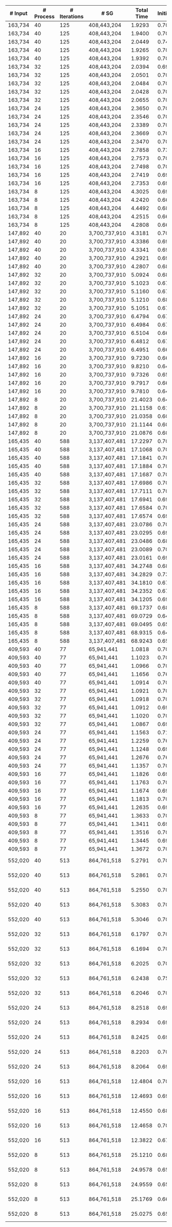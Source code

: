 | # Input | # Process | # Iterations | # SG | Total Time | Initialization | (File I/O) | Hashtable | Join | Buffer preparation | Communication | Deduplication | Merge | Finalization | Output |
| --- | --- | --- | --- | --- | --- | --- | --- | --- | --- | --- | --- | --- | --- | --- |
| 163,734 | 40 | 125 | 408,443,204 |   1.9293 |   0.7033 |   0.0095 |   0.0001 |   0.0775 |   0.1376 |   0.5908 |   0.1445 |   0.2534 |   0.0222 | data/data_163734.bin_sg.bin |
| 163,734 | 40 | 125 | 408,443,204 |   1.9400 |   0.7035 |   0.0052 |   0.0001 |   0.0770 |   0.1376 |   0.6008 |   0.1444 |   0.2543 |   0.0223 | data/data_163734.bin_sg.bin |
| 163,734 | 40 | 125 | 408,443,204 |   2.0449 |   0.7458 |   0.0032 |   0.0001 |   0.0868 |   0.1393 |   0.6446 |   0.1479 |   0.2583 |   0.0221 | data/data_163734.bin_sg.bin |
| 163,734 | 40 | 125 | 408,443,204 |   1.9265 |   0.7018 |   0.0033 |   0.0001 |   0.0780 |   0.1375 |   0.5890 |   0.1443 |   0.2538 |   0.0220 | data/data_163734.bin_sg.bin |
| 163,734 | 40 | 125 | 408,443,204 |   1.9392 |   0.7039 |   0.0033 |   0.0001 |   0.0767 |   0.1382 |   0.5977 |   0.1447 |   0.2555 |   0.0224 | data/data_163734.bin_sg.bin |
| 163,734 | 32 | 125 | 408,443,204 |   2.0394 |   0.6982 |   0.0053 |   0.0001 |   0.0882 |   0.1455 |   0.6577 |   0.1595 |   0.2634 |   0.0267 | data/data_163734.bin_sg.bin |
| 163,734 | 32 | 125 | 408,443,204 |   2.0501 |   0.7095 |   0.0033 |   0.0001 |   0.0885 |   0.1456 |   0.6578 |   0.1587 |   0.2628 |   0.0272 | data/data_163734.bin_sg.bin |
| 163,734 | 32 | 125 | 408,443,204 |   2.0484 |   0.7016 |   0.0034 |   0.0001 |   0.0886 |   0.1459 |   0.6595 |   0.1610 |   0.2650 |   0.0266 | data/data_163734.bin_sg.bin |
| 163,734 | 32 | 125 | 408,443,204 |   2.0428 |   0.7011 |   0.0033 |   0.0001 |   0.0888 |   0.1455 |   0.6568 |   0.1584 |   0.2654 |   0.0268 | data/data_163734.bin_sg.bin |
| 163,734 | 32 | 125 | 408,443,204 |   2.0655 |   0.7095 |   0.0036 |   0.0001 |   0.0883 |   0.1463 |   0.6726 |   0.1568 |   0.2648 |   0.0270 | data/data_163734.bin_sg.bin |
| 163,734 | 24 | 125 | 408,443,204 |   2.3650 |   0.7027 |   0.0062 |   0.0001 |   0.1019 |   0.1614 |   0.8755 |   0.1731 |   0.3154 |   0.0350 | data/data_163734.bin_sg.bin |
| 163,734 | 24 | 125 | 408,443,204 |   2.3546 |   0.7045 |   0.0033 |   0.0001 |   0.1018 |   0.1619 |   0.8648 |   0.1722 |   0.3144 |   0.0350 | data/data_163734.bin_sg.bin |
| 163,734 | 24 | 125 | 408,443,204 |   2.3389 |   0.7019 |   0.0033 |   0.0001 |   0.1020 |   0.1605 |   0.8610 |   0.1719 |   0.3069 |   0.0347 | data/data_163734.bin_sg.bin |
| 163,734 | 24 | 125 | 408,443,204 |   2.3669 |   0.7088 |   0.0033 |   0.0001 |   0.1017 |   0.1604 |   0.8816 |   0.1743 |   0.3053 |   0.0347 | data/data_163734.bin_sg.bin |
| 163,734 | 24 | 125 | 408,443,204 |   2.3470 |   0.7062 |   0.0031 |   0.0001 |   0.1010 |   0.1610 |   0.8652 |   0.1740 |   0.3042 |   0.0353 | data/data_163734.bin_sg.bin |
| 163,734 | 16 | 125 | 408,443,204 |   2.7858 |   0.7344 |   0.0049 |   0.0001 |   0.1066 |   0.1660 |   1.1569 |   0.2035 |   0.3665 |   0.0519 | data/data_163734.bin_sg.bin |
| 163,734 | 16 | 125 | 408,443,204 |   2.7573 |   0.7027 |   0.0029 |   0.0001 |   0.1072 |   0.1674 |   1.1584 |   0.1998 |   0.3708 |   0.0508 | data/data_163734.bin_sg.bin |
| 163,734 | 16 | 125 | 408,443,204 |   2.7498 |   0.7025 |   0.0031 |   0.0001 |   0.1083 |   0.1656 |   1.1522 |   0.2007 |   0.3691 |   0.0513 | data/data_163734.bin_sg.bin |
| 163,734 | 16 | 125 | 408,443,204 |   2.7419 |   0.6985 |   0.0029 |   0.0001 |   0.1067 |   0.1674 |   1.1469 |   0.2030 |   0.3683 |   0.0510 | data/data_163734.bin_sg.bin |
| 163,734 | 16 | 125 | 408,443,204 |   2.7353 |   0.6984 |   0.0029 |   0.0001 |   0.1081 |   0.1675 |   1.1335 |   0.2036 |   0.3731 |   0.0509 | data/data_163734.bin_sg.bin |
| 163,734 | 8 | 125 | 408,443,204 |   4.3025 |   0.6967 |   0.0047 |   0.0001 |   0.1367 |   0.2005 |   2.2754 |   0.3081 |   0.5881 |   0.0969 | data/data_163734.bin_sg.bin |
| 163,734 | 8 | 125 | 408,443,204 |   4.2420 |   0.6620 |   0.0029 |   0.0001 |   0.1333 |   0.1947 |   2.2853 |   0.3022 |   0.5669 |   0.0976 | data/data_163734.bin_sg.bin |
| 163,734 | 8 | 125 | 408,443,204 |   4.4492 |   0.6813 |   0.0029 |   0.0001 |   0.1322 |   0.1962 |   2.3800 |   0.3006 |   0.6617 |   0.0970 | data/data_163734.bin_sg.bin |
| 163,734 | 8 | 125 | 408,443,204 |   4.2515 |   0.6654 |   0.0029 |   0.0001 |   0.1312 |   0.1947 |   2.2900 |   0.2968 |   0.5729 |   0.1004 | data/data_163734.bin_sg.bin |
| 163,734 | 8 | 125 | 408,443,204 |   4.2808 |   0.6695 |   0.0028 |   0.0001 |   0.1304 |   0.1945 |   2.3059 |   0.2987 |   0.5826 |   0.0991 | data/data_163734.bin_sg.bin |
| 147,892 | 40 | 20 | 3,700,737,910 |   4.3181 |   0.7029 |   0.0063 |   0.0001 |   0.0655 |   0.0635 |   2.8364 |   0.2523 |   0.2142 |   0.1832 | data/data_147892.bin_sg.bin |
| 147,892 | 40 | 20 | 3,700,737,910 |   4.3386 |   0.6979 |   0.0033 |   0.0001 |   0.0658 |   0.0676 |   2.8598 |   0.2513 |   0.2091 |   0.1870 | data/data_147892.bin_sg.bin |
| 147,892 | 40 | 20 | 3,700,737,910 |   4.3341 |   0.6995 |   0.0036 |   0.0001 |   0.0664 |   0.0636 |   2.8448 |   0.2524 |   0.2206 |   0.1868 | data/data_147892.bin_sg.bin |
| 147,892 | 40 | 20 | 3,700,737,910 |   4.2921 |   0.6915 |   0.0034 |   0.0001 |   0.0658 |   0.0649 |   2.8217 |   0.2519 |   0.2162 |   0.1801 | data/data_147892.bin_sg.bin |
| 147,892 | 40 | 20 | 3,700,737,910 |   4.2807 |   0.6831 |   0.0031 |   0.0001 |   0.0666 |   0.0636 |   2.8169 |   0.2530 |   0.2157 |   0.1818 | data/data_147892.bin_sg.bin |
| 147,892 | 32 | 20 | 3,700,737,910 |   5.0924 |   0.6816 |   0.0056 |   0.0001 |   0.0789 |   0.0747 |   3.4930 |   0.3007 |   0.2398 |   0.2236 | data/data_147892.bin_sg.bin |
| 147,892 | 32 | 20 | 3,700,737,910 |   5.1023 |   0.6757 |   0.0033 |   0.0001 |   0.0815 |   0.0741 |   3.5022 |   0.3019 |   0.2448 |   0.2220 | data/data_147892.bin_sg.bin |
| 147,892 | 32 | 20 | 3,700,737,910 |   5.1160 |   0.6739 |   0.0033 |   0.0001 |   0.0841 |   0.0737 |   3.5061 |   0.3027 |   0.2482 |   0.2271 | data/data_147892.bin_sg.bin |
| 147,892 | 32 | 20 | 3,700,737,910 |   5.1210 |   0.6851 |   0.0033 |   0.0001 |   0.0812 |   0.0759 |   3.5017 |   0.3021 |   0.2499 |   0.2249 | data/data_147892.bin_sg.bin |
| 147,892 | 32 | 20 | 3,700,737,910 |   5.1051 |   0.6776 |   0.0033 |   0.0001 |   0.0823 |   0.0743 |   3.5015 |   0.3028 |   0.2417 |   0.2249 | data/data_147892.bin_sg.bin |
| 147,892 | 24 | 20 | 3,700,737,910 |   6.4794 |   0.6786 |   0.0050 |   0.0001 |   0.1011 |   0.0914 |   4.6012 |   0.3910 |   0.3221 |   0.2938 | data/data_147892.bin_sg.bin |
| 147,892 | 24 | 20 | 3,700,737,910 |   6.4984 |   0.6724 |   0.0029 |   0.0001 |   0.1007 |   0.0926 |   4.6065 |   0.3900 |   0.3409 |   0.2952 | data/data_147892.bin_sg.bin |
| 147,892 | 24 | 20 | 3,700,737,910 |   6.5104 |   0.6696 |   0.0032 |   0.0001 |   0.1002 |   0.0910 |   4.6363 |   0.3906 |   0.3269 |   0.2958 | data/data_147892.bin_sg.bin |
| 147,892 | 24 | 20 | 3,700,737,910 |   6.4812 |   0.6715 |   0.0031 |   0.0001 |   0.1008 |   0.0922 |   4.6089 |   0.3923 |   0.3231 |   0.2923 | data/data_147892.bin_sg.bin |
| 147,892 | 24 | 20 | 3,700,737,910 |   6.4951 |   0.6655 |   0.0034 |   0.0001 |   0.0988 |   0.0912 |   4.6243 |   0.3975 |   0.3235 |   0.2942 | data/data_147892.bin_sg.bin |
| 147,892 | 16 | 20 | 3,700,737,910 |   9.7230 |   0.6614 |   0.0051 |   0.0001 |   0.1384 |   0.1259 |   6.8422 |   0.5820 |   0.9322 |   0.4408 | data/data_147892.bin_sg.bin |
| 147,892 | 16 | 20 | 3,700,737,910 |   9.8210 |   0.6494 |   0.0029 |   0.0001 |   0.1446 |   0.1255 |   6.8921 |   0.5856 |   0.9767 |   0.4470 | data/data_147892.bin_sg.bin |
| 147,892 | 16 | 20 | 3,700,737,910 |   9.7326 |   0.6578 |   0.0032 |   0.0001 |   0.1413 |   0.1294 |   6.8885 |   0.5816 |   0.8992 |   0.4348 | data/data_147892.bin_sg.bin |
| 147,892 | 16 | 20 | 3,700,737,910 |   9.7917 |   0.6609 |   0.0030 |   0.0001 |   0.1430 |   0.1317 |   6.8743 |   0.5877 |   0.9577 |   0.4363 | data/data_147892.bin_sg.bin |
| 147,892 | 16 | 20 | 3,700,737,910 |   9.7810 |   0.6437 |   0.0031 |   0.0001 |   0.1377 |   0.1307 |   6.8792 |   0.5774 |   0.9239 |   0.4882 | data/data_147892.bin_sg.bin |
| 147,892 | 8 | 20 | 3,700,737,910 |  21.4023 |   0.6447 |   0.0046 |   0.0001 |   0.2580 |   0.4074 |  12.9547 |   1.3228 |   4.8093 |   1.0053 | data/data_147892.bin_sg.bin |
| 147,892 | 8 | 20 | 3,700,737,910 |  21.1158 |   0.6137 |   0.0030 |   0.0001 |   0.2743 |   0.3458 |  12.9635 |   1.3796 |   4.6111 |   0.9277 | data/data_147892.bin_sg.bin |
| 147,892 | 8 | 20 | 3,700,737,910 |  21.0358 |   0.6054 |   0.0029 |   0.0001 |   0.2872 |   0.3532 |  12.9368 |   1.3172 |   4.6126 |   0.9232 | data/data_147892.bin_sg.bin |
| 147,892 | 8 | 20 | 3,700,737,910 |  21.1144 |   0.6016 |   0.0031 |   0.0001 |   0.2707 |   0.3561 |  12.9681 |   1.3124 |   4.6644 |   0.9410 | data/data_147892.bin_sg.bin |
| 147,892 | 8 | 20 | 3,700,737,910 |  21.0876 |   0.6017 |   0.0029 |   0.0001 |   0.2714 |   0.3487 |  12.9286 |   1.4374 |   4.5634 |   0.9364 | data/data_147892.bin_sg.bin |
| 165,435 | 40 | 588 | 3,137,407,481 |  17.2297 |   0.7037 |   0.0061 |   0.0001 |   0.4264 |   0.6502 |   2.2589 |   0.5632 |  12.4534 |   0.1737 | data/data_165435.bin_sg.bin |
| 165,435 | 40 | 588 | 3,137,407,481 |  17.1068 |   0.7009 |   0.0033 |   0.0001 |   0.4259 |   0.6355 |   2.2049 |   0.5626 |  12.4286 |   0.1483 | data/data_165435.bin_sg.bin |
| 165,435 | 40 | 588 | 3,137,407,481 |  17.1841 |   0.7019 |   0.0035 |   0.0001 |   0.4174 |   0.6435 |   2.2507 |   0.5577 |  12.4674 |   0.1454 | data/data_165435.bin_sg.bin |
| 165,435 | 40 | 588 | 3,137,407,481 |  17.1884 |   0.7033 |   0.0032 |   0.0001 |   0.4225 |   0.6562 |   2.2820 |   0.5653 |  12.3851 |   0.1740 | data/data_165435.bin_sg.bin |
| 165,435 | 40 | 588 | 3,137,407,481 |  17.1687 |   0.7063 |   0.0033 |   0.0001 |   0.4455 |   0.6379 |   2.2593 |   0.5590 |  12.4158 |   0.1449 | data/data_165435.bin_sg.bin |
| 165,435 | 32 | 588 | 3,137,407,481 |  17.6986 |   0.7043 |   0.0050 |   0.0001 |   0.4915 |   0.7065 |   2.5203 |   0.5889 |  12.4968 |   0.1902 | data/data_165435.bin_sg.bin |
| 165,435 | 32 | 588 | 3,137,407,481 |  17.7111 |   0.7007 |   0.0030 |   0.0001 |   0.4945 |   0.7331 |   2.5840 |   0.6201 |  12.3643 |   0.2144 | data/data_165435.bin_sg.bin |
| 165,435 | 32 | 588 | 3,137,407,481 |  17.6941 |   0.6992 |   0.0032 |   0.0001 |   0.4979 |   0.7143 |   2.5208 |   0.5939 |  12.4773 |   0.1907 | data/data_165435.bin_sg.bin |
| 165,435 | 32 | 588 | 3,137,407,481 |  17.6584 |   0.7017 |   0.0033 |   0.0001 |   0.4926 |   0.7186 |   2.5161 |   0.5998 |  12.4431 |   0.1865 | data/data_165435.bin_sg.bin |
| 165,435 | 32 | 588 | 3,137,407,481 |  17.6574 |   0.6950 |   0.0033 |   0.0001 |   0.4905 |   0.7127 |   2.5709 |   0.6105 |  12.3868 |   0.1909 | data/data_165435.bin_sg.bin |
| 165,435 | 24 | 588 | 3,137,407,481 |  23.0786 |   0.7024 |   0.0049 |   0.0001 |   0.5940 |   0.7402 |   3.0478 |   0.6746 |  17.0703 |   0.2492 | data/data_165435.bin_sg.bin |
| 165,435 | 24 | 588 | 3,137,407,481 |  23.0295 |   0.6942 |   0.0033 |   0.0001 |   0.5910 |   0.7495 |   3.0223 |   0.6918 |  17.0287 |   0.2519 | data/data_165435.bin_sg.bin |
| 165,435 | 24 | 588 | 3,137,407,481 |  23.0486 |   0.6879 |   0.0033 |   0.0001 |   0.5933 |   0.7272 |   3.0322 |   0.6630 |  17.0946 |   0.2503 | data/data_165435.bin_sg.bin |
| 165,435 | 24 | 588 | 3,137,407,481 |  23.0089 |   0.7013 |   0.0030 |   0.0001 |   0.6061 |   0.7260 |   2.9895 |   0.6854 |  17.0121 |   0.2884 | data/data_165435.bin_sg.bin |
| 165,435 | 24 | 588 | 3,137,407,481 |  23.0161 |   0.6973 |   0.0034 |   0.0001 |   0.5933 |   0.7499 |   2.9999 |   0.6810 |  17.0451 |   0.2495 | data/data_165435.bin_sg.bin |
| 165,435 | 16 | 588 | 3,137,407,481 |  34.2748 |   0.6844 |   0.0046 |   0.0001 |   0.7454 |   0.8260 |   4.2119 |   0.7916 |  26.6009 |   0.4146 | data/data_165435.bin_sg.bin |
| 165,435 | 16 | 588 | 3,137,407,481 |  34.2829 |   0.7333 |   0.0030 |   0.0001 |   0.7471 |   0.8422 |   4.1874 |   0.8320 |  26.5576 |   0.3834 | data/data_165435.bin_sg.bin |
| 165,435 | 16 | 588 | 3,137,407,481 |  34.1810 |   0.6771 |   0.0029 |   0.0001 |   0.7614 |   0.8483 |   4.2268 |   0.8158 |  26.4771 |   0.3745 | data/data_165435.bin_sg.bin |
| 165,435 | 16 | 588 | 3,137,407,481 |  34.2352 |   0.6778 |   0.0031 |   0.0001 |   0.7560 |   0.8558 |   4.1461 |   0.7919 |  26.5697 |   0.4379 | data/data_165435.bin_sg.bin |
| 165,435 | 16 | 588 | 3,137,407,481 |  34.1205 |   0.6979 |   0.0031 |   0.0001 |   0.7510 |   0.8475 |   4.2391 |   0.7897 |  26.4231 |   0.3722 | data/data_165435.bin_sg.bin |
| 165,435 | 8 | 588 | 3,137,407,481 |  69.1737 |   0.6893 |   0.0029 |   0.0001 |   1.2650 |   1.0548 |   8.6663 |   0.9910 |  55.7863 |   0.7208 | data/data_165435.bin_sg.bin |
| 165,435 | 8 | 588 | 3,137,407,481 |  69.0729 |   0.6493 |   0.0029 |   0.0001 |   1.2603 |   1.0436 |   8.5929 |   0.9893 |  55.6758 |   0.8616 | data/data_165435.bin_sg.bin |
| 165,435 | 8 | 588 | 3,137,407,481 |  69.0495 |   0.6522 |   0.0029 |   0.0001 |   1.2451 |   1.0465 |   8.6617 |   0.9855 |  55.7271 |   0.7313 | data/data_165435.bin_sg.bin |
| 165,435 | 8 | 588 | 3,137,407,481 |  68.9315 |   0.6475 |   0.0029 |   0.0001 |   1.1869 |   1.0297 |   8.7069 |   0.9575 |  55.6818 |   0.7213 | data/data_165435.bin_sg.bin |
| 165,435 | 8 | 588 | 3,137,407,481 |  68.9243 |   0.6573 |   0.0029 |   0.0001 |   1.1906 |   1.0561 |   8.5649 |   0.9796 |  55.7496 |   0.7262 | data/data_165435.bin_sg.bin |
| 409,593 | 40 | 77 | 65,941,441 |   1.0818 |   0.7038 |   0.0069 |   0.0001 |   0.0235 |   0.0621 |   0.1358 |   0.0525 |   0.0993 |   0.0047 | data/data_409593.bin_sg.bin |
| 409,593 | 40 | 77 | 65,941,441 |   1.1023 |   0.7073 |   0.0034 |   0.0001 |   0.0238 |   0.0614 |   0.1517 |   0.0523 |   0.1009 |   0.0048 | data/data_409593.bin_sg.bin |
| 409,593 | 40 | 77 | 65,941,441 |   1.0966 |   0.7051 |   0.0033 |   0.0001 |   0.0237 |   0.0616 |   0.1482 |   0.0526 |   0.1005 |   0.0049 | data/data_409593.bin_sg.bin |
| 409,593 | 40 | 77 | 65,941,441 |   1.1656 |   0.7614 |   0.0033 |   0.0001 |   0.0241 |   0.0631 |   0.1561 |   0.0532 |   0.1027 |   0.0049 | data/data_409593.bin_sg.bin |
| 409,593 | 40 | 77 | 65,941,441 |   1.0914 |   0.7035 |   0.0032 |   0.0001 |   0.0237 |   0.0619 |   0.1449 |   0.0522 |   0.1003 |   0.0049 | data/data_409593.bin_sg.bin |
| 409,593 | 32 | 77 | 65,941,441 |   1.0921 |   0.7000 |   0.0049 |   0.0001 |   0.0265 |   0.0620 |   0.1383 |   0.0578 |   0.1019 |   0.0055 | data/data_409593.bin_sg.bin |
| 409,593 | 32 | 77 | 65,941,441 |   1.0918 |   0.7011 |   0.0033 |   0.0001 |   0.0261 |   0.0614 |   0.1355 |   0.0585 |   0.1036 |   0.0056 | data/data_409593.bin_sg.bin |
| 409,593 | 32 | 77 | 65,941,441 |   1.0912 |   0.6991 |   0.0033 |   0.0001 |   0.0264 |   0.0620 |   0.1379 |   0.0578 |   0.1023 |   0.0056 | data/data_409593.bin_sg.bin |
| 409,593 | 32 | 77 | 65,941,441 |   1.1020 |   0.7056 |   0.0034 |   0.0001 |   0.0262 |   0.0621 |   0.1424 |   0.0582 |   0.1019 |   0.0054 | data/data_409593.bin_sg.bin |
| 409,593 | 32 | 77 | 65,941,441 |   1.0867 |   0.6991 |   0.0034 |   0.0001 |   0.0262 |   0.0615 |   0.1338 |   0.0583 |   0.1023 |   0.0054 | data/data_409593.bin_sg.bin |
| 409,593 | 24 | 77 | 65,941,441 |   1.1563 |   0.7112 |   0.0051 |   0.0001 |   0.0294 |   0.0658 |   0.1640 |   0.0672 |   0.1115 |   0.0072 | data/data_409593.bin_sg.bin |
| 409,593 | 24 | 77 | 65,941,441 |   1.2259 |   0.7652 |   0.0030 |   0.0001 |   0.0291 |   0.0671 |   0.1764 |   0.0673 |   0.1135 |   0.0073 | data/data_409593.bin_sg.bin |
| 409,593 | 24 | 77 | 65,941,441 |   1.1248 |   0.6986 |   0.0032 |   0.0001 |   0.0289 |   0.0649 |   0.1496 |   0.0654 |   0.1099 |   0.0073 | data/data_409593.bin_sg.bin |
| 409,593 | 24 | 77 | 65,941,441 |   1.2676 |   0.7638 |   0.0030 |   0.0001 |   0.0290 |   0.0658 |   0.2260 |   0.0660 |   0.1097 |   0.0072 | data/data_409593.bin_sg.bin |
| 409,593 | 24 | 77 | 65,941,441 |   1.1357 |   0.7032 |   0.0034 |   0.0001 |   0.0287 |   0.0658 |   0.1548 |   0.0659 |   0.1099 |   0.0074 | data/data_409593.bin_sg.bin |
| 409,593 | 16 | 77 | 65,941,441 |   1.1826 |   0.6980 |   0.0052 |   0.0001 |   0.0295 |   0.0699 |   0.1863 |   0.0744 |   0.1152 |   0.0092 | data/data_409593.bin_sg.bin |
| 409,593 | 16 | 77 | 65,941,441 |   1.1763 |   0.7029 |   0.0033 |   0.0001 |   0.0292 |   0.0702 |   0.1755 |   0.0743 |   0.1145 |   0.0096 | data/data_409593.bin_sg.bin |
| 409,593 | 16 | 77 | 65,941,441 |   1.1674 |   0.6961 |   0.0033 |   0.0001 |   0.0294 |   0.0696 |   0.1768 |   0.0729 |   0.1128 |   0.0097 | data/data_409593.bin_sg.bin |
| 409,593 | 16 | 77 | 65,941,441 |   1.1813 |   0.7015 |   0.0033 |   0.0001 |   0.0295 |   0.0706 |   0.1802 |   0.0745 |   0.1156 |   0.0095 | data/data_409593.bin_sg.bin |
| 409,593 | 16 | 77 | 65,941,441 |   1.2635 |   0.6989 |   0.0030 |   0.0001 |   0.0388 |   0.0858 |   0.2038 |   0.0884 |   0.1381 |   0.0097 | data/data_409593.bin_sg.bin |
| 409,593 | 8 | 77 | 65,941,441 |   1.3633 |   0.7046 |   0.0031 |   0.0002 |   0.0473 |   0.0853 |   0.2889 |   0.0864 |   0.1336 |   0.0170 | data/data_409593.bin_sg.bin |
| 409,593 | 8 | 77 | 65,941,441 |   1.3411 |   0.6966 |   0.0031 |   0.0002 |   0.0479 |   0.0855 |   0.2740 |   0.0872 |   0.1329 |   0.0168 | data/data_409593.bin_sg.bin |
| 409,593 | 8 | 77 | 65,941,441 |   1.3516 |   0.7002 |   0.0031 |   0.0002 |   0.0476 |   0.0858 |   0.2818 |   0.0863 |   0.1330 |   0.0168 | data/data_409593.bin_sg.bin |
| 409,593 | 8 | 77 | 65,941,441 |   1.3445 |   0.6996 |   0.0031 |   0.0002 |   0.0472 |   0.0852 |   0.2769 |   0.0870 |   0.1317 |   0.0167 | data/data_409593.bin_sg.bin |
| 409,593 | 8 | 77 | 65,941,441 |   1.3672 |   0.7073 |   0.0031 |   0.0002 |   0.0477 |   0.0862 |   0.2886 |   0.0862 |   0.1335 |   0.0175 | data/data_409593.bin_sg.bin |
| 552,020 | 40 | 513 | 864,761,518 |   5.2791 |   0.7019 |   0.0055 |   0.0001 |   0.1834 |   0.3540 |   1.3570 |   0.3251 |   2.3024 |   0.0553 | data/vsp_finan512_scagr7-2c_rlfddd.bin_sg.bin |
| 552,020 | 40 | 513 | 864,761,518 |   5.2861 |   0.7055 |   0.0033 |   0.0001 |   0.1820 |   0.3521 |   1.3689 |   0.3271 |   2.3066 |   0.0439 | data/vsp_finan512_scagr7-2c_rlfddd.bin_sg.bin |
| 552,020 | 40 | 513 | 864,761,518 |   5.2550 |   0.7035 |   0.0033 |   0.0001 |   0.1809 |   0.3477 |   1.3544 |   0.3273 |   2.2967 |   0.0443 | data/vsp_finan512_scagr7-2c_rlfddd.bin_sg.bin |
| 552,020 | 40 | 513 | 864,761,518 |   5.3083 |   0.7049 |   0.0034 |   0.0001 |   0.1862 |   0.3539 |   1.3663 |   0.3314 |   2.3220 |   0.0436 | data/vsp_finan512_scagr7-2c_rlfddd.bin_sg.bin |
| 552,020 | 40 | 513 | 864,761,518 |   5.3046 |   0.7058 |   0.0035 |   0.0001 |   0.1800 |   0.3496 |   1.3989 |   0.3299 |   2.2813 |   0.0591 | data/vsp_finan512_scagr7-2c_rlfddd.bin_sg.bin |
| 552,020 | 32 | 513 | 864,761,518 |   6.1797 |   0.7057 |   0.0034 |   0.0001 |   0.1972 |   0.3776 |   1.5592 |   0.3549 |   2.9321 |   0.0529 | data/vsp_finan512_scagr7-2c_rlfddd.bin_sg.bin |
| 552,020 | 32 | 513 | 864,761,518 |   6.1694 |   0.7031 |   0.0033 |   0.0001 |   0.1990 |   0.3795 |   1.5526 |   0.3575 |   2.9225 |   0.0551 | data/vsp_finan512_scagr7-2c_rlfddd.bin_sg.bin |
| 552,020 | 32 | 513 | 864,761,518 |   6.2025 |   0.7042 |   0.0033 |   0.0001 |   0.1953 |   0.3812 |   1.5717 |   0.3578 |   2.9376 |   0.0547 | data/vsp_finan512_scagr7-2c_rlfddd.bin_sg.bin |
| 552,020 | 32 | 513 | 864,761,518 |   6.2438 |   0.7592 |   0.0034 |   0.0001 |   0.1979 |   0.3802 |   1.5585 |   0.3594 |   2.9339 |   0.0545 | data/vsp_finan512_scagr7-2c_rlfddd.bin_sg.bin |
| 552,020 | 32 | 513 | 864,761,518 |   6.2046 |   0.7054 |   0.0033 |   0.0001 |   0.1976 |   0.3785 |   1.5733 |   0.3582 |   2.9239 |   0.0676 | data/vsp_finan512_scagr7-2c_rlfddd.bin_sg.bin |
| 552,020 | 24 | 513 | 864,761,518 |   8.2518 |   0.6984 |   0.0035 |   0.0001 |   0.2350 |   0.4275 |   1.9375 |   0.4029 |   4.4680 |   0.0823 | data/vsp_finan512_scagr7-2c_rlfddd.bin_sg.bin |
| 552,020 | 24 | 513 | 864,761,518 |   8.2934 |   0.6998 |   0.0034 |   0.0001 |   0.2355 |   0.4318 |   1.9984 |   0.4082 |   4.4475 |   0.0722 | data/vsp_finan512_scagr7-2c_rlfddd.bin_sg.bin |
| 552,020 | 24 | 513 | 864,761,518 |   8.2425 |   0.6916 |   0.0035 |   0.0001 |   0.2341 |   0.4253 |   1.9332 |   0.4104 |   4.4757 |   0.0721 | data/vsp_finan512_scagr7-2c_rlfddd.bin_sg.bin |
| 552,020 | 24 | 513 | 864,761,518 |   8.2203 |   0.7014 |   0.0033 |   0.0001 |   0.2362 |   0.4273 |   1.9292 |   0.4243 |   4.4303 |   0.0715 | data/vsp_finan512_scagr7-2c_rlfddd.bin_sg.bin |
| 552,020 | 24 | 513 | 864,761,518 |   8.2064 |   0.6968 |   0.0035 |   0.0001 |   0.2355 |   0.4253 |   1.8960 |   0.4147 |   4.4486 |   0.0894 | data/vsp_finan512_scagr7-2c_rlfddd.bin_sg.bin |
| 552,020 | 16 | 513 | 864,761,518 |  12.4804 |   0.7016 |   0.0033 |   0.0003 |   0.2734 |   0.4907 |   2.7206 |   0.5466 |   7.6283 |   0.1190 | data/vsp_finan512_scagr7-2c_rlfddd.bin_sg.bin |
| 552,020 | 16 | 513 | 864,761,518 |  12.4693 |   0.6904 |   0.0033 |   0.0003 |   0.2714 |   0.4957 |   2.7110 |   0.5748 |   7.6048 |   0.1209 | data/vsp_finan512_scagr7-2c_rlfddd.bin_sg.bin |
| 552,020 | 16 | 513 | 864,761,518 |  12.4550 |   0.6844 |   0.0033 |   0.0003 |   0.2730 |   0.4886 |   2.7019 |   0.5021 |   7.6765 |   0.1282 | data/vsp_finan512_scagr7-2c_rlfddd.bin_sg.bin |
| 552,020 | 16 | 513 | 864,761,518 |  12.4658 |   0.7003 |   0.0036 |   0.0003 |   0.2837 |   0.4947 |   2.7227 |   0.5112 |   7.6326 |   0.1203 | data/vsp_finan512_scagr7-2c_rlfddd.bin_sg.bin |
| 552,020 | 16 | 513 | 864,761,518 |  12.3822 |   0.6740 |   0.0030 |   0.0003 |   0.2689 |   0.4937 |   2.7093 |   0.5115 |   7.6219 |   0.1026 | data/vsp_finan512_scagr7-2c_rlfddd.bin_sg.bin |
| 552,020 | 8 | 513 | 864,761,518 |  25.1210 |   0.6883 |   0.0032 |   0.0003 |   0.4672 |   0.6537 |   5.1648 |   0.7276 |  17.2161 |   0.2029 | data/vsp_finan512_scagr7-2c_rlfddd.bin_sg.bin |
| 552,020 | 8 | 513 | 864,761,518 |  24.9578 |   0.6554 |   0.0033 |   0.0003 |   0.4558 |   0.6670 |   5.0990 |   0.7274 |  17.1073 |   0.2457 | data/vsp_finan512_scagr7-2c_rlfddd.bin_sg.bin |
| 552,020 | 8 | 513 | 864,761,518 |  24.9559 |   0.6511 |   0.0033 |   0.0003 |   0.4731 |   0.6672 |   5.1616 |   0.7285 |  17.0697 |   0.2044 | data/vsp_finan512_scagr7-2c_rlfddd.bin_sg.bin |
| 552,020 | 8 | 513 | 864,761,518 |  25.1769 |   0.6697 |   0.0032 |   0.0003 |   0.4724 |   0.6961 |   5.2163 |   0.7251 |  17.1607 |   0.2362 | data/vsp_finan512_scagr7-2c_rlfddd.bin_sg.bin |
| 552,020 | 8 | 513 | 864,761,518 |  25.0275 |   0.6573 |   0.0032 |   0.0003 |   0.4588 |   0.6855 |   5.1559 |   0.7388 |  17.0878 |   0.2431 | data/vsp_finan512_scagr7-2c_rlfddd.bin_sg.bin |
